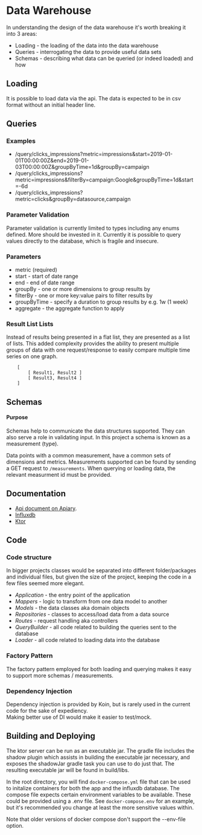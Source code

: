 # Data Warehouse
In understanding the design of the data warehouse it's worth breaking it into 3 areas:
- Loading - the loading of the data into the data warehouse
- Queries - interrogating the data to provide useful data sets 
- Schemas - describing what data can be queried (or indeed loaded) and how

## Loading

It is possible to load data via the api. The data is expected to be in csv format without an initial header line.

## Queries

### Examples
- /query/clicks_impressions?metric=impressions&start=2019-01-01T00:00:00Z&end=2019-01-03T00:00:00Z&groupByTime=1d&groupBy=campaign
- /query/clicks_impressions?metric=impressions&filterBy=campaign:Google&groupByTime=1d&start=-6d
- /query/clicks_impressions?metric=clicks&groupBy=datasource,campaign

### Parameter Validation
Parameter validation is currently limited to types including any enums defined. More should be invested in it.
Currently it is possible to query values directly to the database, which is fragile and insecure.

### Parameters
- metric (required)
- start - start of date range
- end - end of date range
- groupBy - one or more dimensions to group results by
- filterBy - one or more key:value pairs to filter results by
- groupByTime - specify a duration to group results by e.g. 1w (1 week) 
- aggregate - the aggregate function to apply

### Result List Lists
Instead of results being presented in a flat list, they are presented as a list of lists. This added complexity
provides the ability to present multiple groups of data with one request/response to easily compare multiple time series
on one graph. 

```
    [
        [ Result1, Result2 ]
        [ Result3, Result4 ] 
    ]

```

## Schemas

#### Purpose
Schemas help to communicate the data structures supported. They can also serve a role in validating input.
In this project a schema is known as a measurement (type).

Data points with a common measurement, have a common sets of dimensions and metrics.
Measurements supported can be found by sending a GET request to `/measurements`.
When querying or loading data, the relevant measurment id must be provided.

## Documentation
- [Api document on Apiary](https://datawarehouse2.docs.apiary.io/#).
- [Influxdb](https://docs.influxdata.com/influxdb/v2.0/)
- [Ktor](https://ktor.io/docs/welcome.html)

## Code 

### Code structure
In bigger projects classes would be separated into different folder/packages and individual files, but given the size of the
project, keeping the code in a few files seemed more elegant. 

- *Application* - the entry point of the application
- *Mappers* - logic to transform from one data model to another
- *Models* - the data classes aka domain objects
- *Repositories* - classes to access/load data from a data source
- *Routes* - request handling aka controllers
- *QueryBuilder* - all code related to building the queries sent to the database
- *Loader* - all code related to loading data into the database

### Factory Pattern
The factory pattern employed for both loading and querying makes it easy to support more schemas / measurements.

### Dependency Injection
Dependency injection is provided by Koin, but is rarely used in the current code for the sake of expediency.  
Making better use of DI would make it easier to test/mock. 

## Building and Deploying
The ktor server can be run as an executable jar. The gradle file includes the shadow plugin which assists in 
building the executable jar necessary, and exposes the shadowJar gradle task you can use to do just that. 
The resulting executable jar will be found in build/libs.

In the root directory, you will find `docker-compose.yml` file that can be used to initalize containers for both the
app and the influxdb database. The compose file expects certain environment variables to be available. These could be
provided using a .env file. See `docker-compose.env` for an example, but it's recommended you change at least the more 
sensitive values within.

Note that older versions of docker compose don't support the --env-file option.

